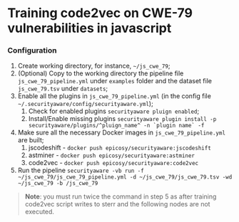 # Training code2vec on CWE-79 vulnerabilities in javascript

### Configuration

1) Create working directory, for instance, `~/js_cwe_79`; 
2) (Optional) Copy to the working directory the pipeline file `js_cwe_79_pipeline.yml` under `examples` folder and the dataset file `js_cwe_79.tsv` under `datasets`;
3) Enable all the plugins in `js_cwe_79_pipeline.yml` (in the config file `~/.securityaware/config/securityaware.yml`);
   1) Check for enabled plugins ```securityaware pluign enabled```; 
   2) Install/Enable missing plugins ```securityaware plugin install -p securityaware/plugins/^pluign_name^ -n `plugin name` -f```
4) Make sure all the necessary Docker images in `js_cwe_79_pipeline.yml` are built;
   1) jscodeshift - ```docker push epicosy/securityaware:jscodeshift```
   2) astminer - ```docker push epicosy/securityaware:astminer```
   3) code2vec - ```docker push epicosy/securityaware:code2vec```
5) Run the pipeline ```securityaware -vb run -f ~/js_cwe_79/js_cwe_79_pipeline.yml -d ~/js_cwe_79/js_cwe_79.tsv -wd ~/js_cwe_79 -b /js_cwe_79```

> **Note**: you must run twice the command in step 5 as after training code2vec script writes to sterr and the 
> following nodes are not executed.